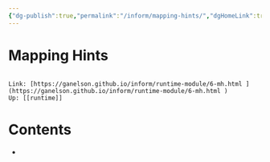 ```yaml
---
{"dg-publish":true,"permalink":"/inform/mapping-hints/","dgHomeLink":true,"dgPassFrontmatter":false}
---
```


# Mapping Hints
```ad-info

Link: [https://ganelson.github.io/inform/runtime-module/6-mh.html ](https://ganelson.github.io/inform/runtime-module/6-mh.html )
Up: [[runtime]]
```

# Contents
- 